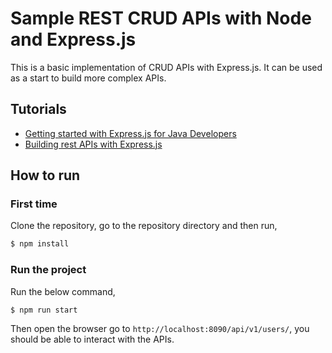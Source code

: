 # Sample REST CRUD APIs with Node and Express.js

This is a basic implementation of CRUD APIs with Express.js. It can be used as a start to build more complex APIs.

## Tutorials

- [Getting started with Express.js for Java Developers
](https://www.geekyhacker.com/2020/02/22/building-rest-apis-with-express-js/)
- [Building rest APIs with Express.js](https://www.geekyhacker.com/2020/02/22/building-rest-apis-with-express-js/)

## How to run

### First time

Clone the repository, go to the repository directory and then run,

```bash
$ npm install
```

### Run the project

Run the below command,

```bash
$ npm run start
```

Then open the browser go to `http://localhost:8090/api/v1/users/`, you should be able to interact with the APIs.


